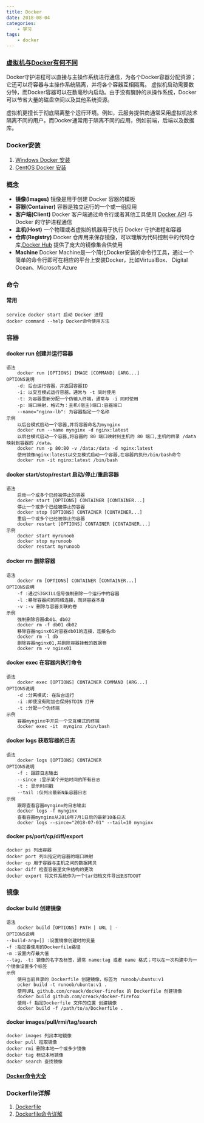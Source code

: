 ```yaml
---
title: Docker
date: 2018-08-04
categories:
    - 学习
tags:
    - docker
---
```


### [虚拟机与Docker有何不同](https://www.techug.com/post/comparing-virtual-machines-vs-docker-containers.html)
Docker守护进程可以直接与主操作系统进行通信，为各个Docker容器分配资源；它还可以将容器与主操作系统隔离，并将各个容器互相隔离。
虚拟机启动需要数分钟，而Docker容器可以在数毫秒内启动。由于没有臃肿的从操作系统，Docker可以节省大量的磁盘空间以及其他系统资源。

虚拟机更擅长于彻底隔离整个运行环境。例如，云服务提供商通常采用虚拟机技术隔离不同的用户。而Docker通常用于隔离不同的应用，例如前端，后端以及数据库。

### Docker安装
1. [Windows Docker 安装](https://www.runoob.com/docker/windows-docker-install.html)
2. [CentOS Docker 安装](https://www.runoob.com/docker/centos-docker-install.html)

### 概念
* **镜像(Images)** 镜像是用于创建 Docker 容器的模板
* **容器(Container)** 容器是独立运行的一个或一组应用
* **客户端(Client)** Docker 客户端通过命令行或者其他工具使用 [Docker API](https://docs.docker.com/reference/api/docker_remote_api) 与 Docker 的守护进程通信
* **主机(Host)** 一个物理或者虚拟的机器用于执行 Docker 守护进程和容器
* **仓库(Registry)** Docker 仓库用来保存镜像，可以理解为代码控制中的代码仓库,[Docker Hub](https://hub.docker.com) 提供了庞大的镜像集合供使用
* **Machine** Docker Machine是一个简化Docker安装的命令行工具，通过一个简单的命令行即可在相应的平台上安装Docker，比如VirtualBox、 Digital Ocean、Microsoft Azure

### 命令

#### 常用
    service docker start 启动 Docker 进程
    docker command --help Docker命令使用方法

<!-- more -->

### 容器

#### docker run 创建并运行容器
    语法
        docker run [OPTIONS] IMAGE [COMMAND] [ARG...]
    OPTIONS说明
        -d: 后台运行容器，并返回容器ID
        -i: 以交互模式运行容器，通常与 -t 同时使用
        -t: 为容器重新分配一个伪输入终端，通常与 -i 同时使用
        -p: 端口映射，格式为：主机(宿主)端口:容器端口
        --name="nginx-lb": 为容器指定一个名称
    示例
        以后台模式启动一个容器,并将容器命名为mynginx
        docker run --name mynginx -d nginx:latest
        以后台模式启动一个容器,将容器的 80 端口映射到主机的 80 端口,主机的目录 /data 映射到容器的 /data。
        docker run -p 80:80 -v /data:/data -d nginx:latest
        使用镜像nginx:latest以交互模式启动一个容器,在容器内执行/bin/bash命令
        docker run -it nginx:latest /bin/bash

#### docker start/stop/restart 启动/停止/重启容器
    语法
        启动一个或多个已经被停止的容器
        docker start [OPTIONS] CONTAINER [CONTAINER...]
        停止一个或多个已经被停止的容器
        docker stop [OPTIONS] CONTAINER [CONTAINER...]
        重启一个或多个已经被停止的容器
        docker restart [OPTIONS] CONTAINER [CONTAINER...]
    示例
        docker start myrunoob
        docker stop myrunoob
        docker restart myrunoob

#### docker rm 删除容器
    语法
        docker rm [OPTIONS] CONTAINER [CONTAINER...]
    OPTIONS说明
        -f :通过SIGKILL信号强制删除一个运行中的容器
        -l :移除容器间的网络连接，而非容器本身
        -v :-v 删除与容器关联的卷
    示例
        强制删除容器db01、db02
        docker rm -f db01 db02
        移除容器nginx01对容器db01的连接，连接名db
        docker rm -l db
        删除容器nginx01,并删除容器挂载的数据卷
        docker rm -v nginx01

#### docker exec 在容器内执行命令
    语法
        docker exec [OPTIONS] CONTAINER COMMAND [ARG...]
    OPTIONS说明
        -d :分离模式: 在后台运行
        -i :即使没有附加也保持STDIN 打开
        -t :分配一个伪终端
    示例
        容器mynginx中开启一个交互模式的终端
        docker exec -it  mynginx /bin/bash


#### docker logs 获取容器的日志
    语法
        docker logs [OPTIONS] CONTAINER
    OPTIONS说明
        -f : 跟踪日志输出
        --since :显示某个开始时间的所有日志
        -t : 显示时间戳
        --tail :仅列出最新N条容器日志
    示例
        跟踪查看容器mynginx的日志输出
        docker logs -f mynginx
        查看容器mynginx从2018年7月1日后的最新10条日志
        docker logs --since="2018-07-01" --tail=10 mynginx

#### docker ps/port/cp/diff/export
    docker ps 列出容器
    docker port 列出指定的容器的端口映射
    docker cp 用于容器与主机之间的数据拷贝
    docker diff 检查容器里文件结构的更改
    docker export 将文件系统作为一个tar归档文件导出到STDOUT

### 镜像
#### docker build 创建镜像
    语法
        docker build [OPTIONS] PATH | URL | -
    OPTIONS说明
    --build-arg=[] :设置镜像创建时的变量
    -f :指定要使用的Dockerfile路径
    -m :设置内存最大值
    --tag, -t: 镜像的名字及标签，通常 name:tag 或者 name 格式；可以在一次构建中为一个镜像设置多个标签
    示例
        使用当前目录的 Dockerfile 创建镜像，标签为 runoob/ubuntu:v1
        ocker build -t runoob/ubuntu:v1 .
        使用URL github.com/creack/docker-firefox 的 Dockerfile 创建镜像
        docker build github.com/creack/docker-firefox
        使用-f 指定Dockerfile 文件的位置 创建镜像
        docker build -f /path/to/a/Dockerfile .

#### docker images/pull/rmi/tag/search
    docker images 列出本地镜像
    docker pull 拉取镜像
    docker rmi 删除本地一个或多少镜像
    docker tag 标记本地镜像
    docker search 查找镜像

#### [Docker命令大全](https://www.runoob.com/docker/docker-command-manual.html)

### Dockerfile详解

1. [Dockerfile](https://blog.csdn.net/u010884123/article/details/55213279)
2. [Dockerfile命令详解](https://www.cnblogs.com/dazhoushuoceshi/p/7066041.html)

